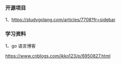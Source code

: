 ### 开源项目
1、https://studygolang.com/articles/7708?fr=sidebar


### 学习资料
1、go 语言博客

https://www.cnblogs.com/jkko123/p/6950827.html


